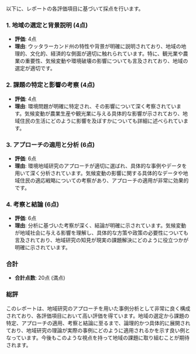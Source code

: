 以下に、レポートの各評価項目に基づいて採点を行います。

### 1. 地域の選定と背景説明 (4点)
- **評価**: 4点
- **理由**: ウッタラーカンド州の特性や背景が明確に説明されており、地域の地理的、文化的、経済的な側面が適切に触れられています。特に、観光業や農業の重要性、気候変動や環境破壊の影響についても言及されており、地域の選定が適切です。

### 2. 課題の特定と影響の考察 (4点)
- **評価**: 4点
- **理由**: 環境問題が明確に特定され、その影響について深く考察されています。気候変動が農業生産や観光業に与える具体的な影響が示されており、地域住民の生活にどのように影響を及ぼすかについても詳細に述べられています。

### 3. アプローチの適用と分析 (6点)
- **評価**: 6点
- **理由**: 環境地域研究のアプローチが適切に選ばれ、具体的な事例やデータを用いて深く分析されています。気候変動の影響に関する具体的なデータや地域住民の適応戦略についての考察があり、アプローチの適用が非常に効果的です。

### 4. 考察と結論 (6点)
- **評価**: 6点
- **理由**: 分析に基づいた考察が深く、結論が明確に示されています。気候変動が地域社会に与える影響を理解し、具体的な方策や政策の必要性についても言及されており、地域研究の知見が現実の課題解決にどのように役立つかが明確に示されています。

### 合計
- **合計点数**: 20点 (満点)

### 総評
このレポートは、地域研究のアプローチを用いた事例分析として非常に良く構成されており、各評価項目において高い評価を得ています。地域の選定から課題の特定、アプローチの適用、考察と結論に至るまで、論理的かつ具体的に展開されており、地域研究の理論が実際の事例にどのように適用されるかを示す良い例となっています。今後もこのような視点を持って地域の課題に取り組むことが期待されます。